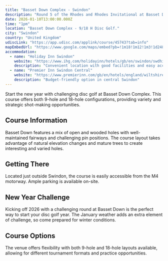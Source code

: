 ```yaml
---
title: "Basset Down Complex - Swindon"
description: "Round 5 of the Rhodes and Rhodes Invitational at Basset Down Complex, Swindon"
date: 2026-01-10T13:00:00.000Z
time: "1pm"
location: "Basset Down Complex - 9/18 H Disc Golf."
city: "Swindon"
country: "United Kingdom"
udiscLink: "https://app.udisc.com/applink/course/45743?tab=info"
mapEmbedUrl: "https://www.google.com/maps/embed?pb=!1m18!1m12!1m3!1d2485.1111111111!2d-1.8765432!3d51.5987654!2m3!1f0!2f0!3f0!3m2!1i1024!2i768!4f13.1!3m3!1m2!1s0x0%3A0x0!2zNTHCsDI2JzQ0LjQiTiAywrAzNyc1NS42Ilc!5e0!3m2!1sen!2suk!4v1234567890123!5m2!1sen!2suk"
accommodation:
  - name: "Holiday Inn Swindon"
    website: "https://www.ihg.com/holidayinn/hotels/gb/en/swindon/swdhi/hoteldetail"
    description: "Convenient location with good facilities and easy access to the course"
  - name: "Premier Inn Swindon Central"
    website: "https://www.premierinn.com/gb/en/hotels/england/wiltshire/swindon/swindon-central.html"
    description: "Budget-friendly option in central Swindon"
---
```


Start the new year with challenging disc golf at Basset Down Complex. This course offers both 9-hole and 18-hole configurations, providing variety and strategic shot-making opportunities.

## Course Information

Basset Down features a mix of open and wooded holes with well-maintained fairways and challenging pin positions. The course layout takes advantage of natural elevation changes and mature trees to create interesting and varied holes.

## Getting There

Located just outside Swindon, the course is easily accessible from the M4 motorway. Ample parking is available on-site.

## New Year Challenge

Kicking off 2026 with a challenging round at Basset Down is the perfect way to start your disc golf year. The January weather adds an extra element of challenge, so come prepared for winter conditions.

## Course Options

The venue offers flexibility with both 9-hole and 18-hole layouts available, allowing for different tournament formats and practice opportunities.